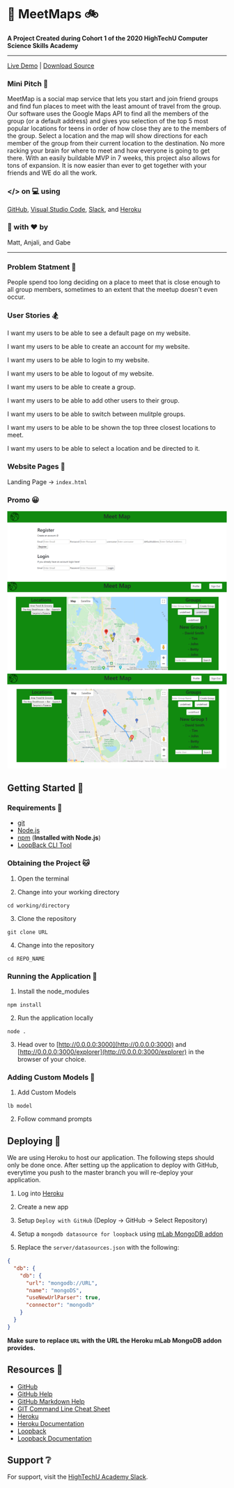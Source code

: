 # :walking: MeetMaps :bike:

**A Project Created during Cohort 1 of the 2020 HighTechU Computer Science Skills Academy** 

---

[Live Demo](https://meetmaps.herokuapp.com/) | [Download Source](/releases)

### Mini Pitch :ghost:

MeetMap is a social map service that lets you start and join friend groups and find fun places to meet with the least amount of travel from the group. Our software uses the Google Maps API to find all the members of the group (or a default address) and gives you selection of the top 5 most popular locations for teens in order of how close they are to the members of the group. Select a location and the map will show directions for each member of the group from their current location to the destination. No more racking your brain for where to meet and how everyone is going to get there. With an easily buildable MVP in 7 weeks, this project also allows for tons of expansion. It is now easier than ever to get together with your friends and WE do all the work.

### </> on :computer: using
[GitHub](https://www.github.com), [Visual Studio Code](https://code.visualstudio.com/), [Slack](https://slack.com/), and [Heroku](https://www.heroku.com/)

### :hammer: with :heart: by
Matt, Anjali, and Gabe

---

### Problem Statment :mega:

People spend too long deciding on a place to meet that is close enough to all group members, sometimes to an extent that the meetup doesn't even occur. 

### User Stories :snowboarder:

I want my users to be able to see a default page on my website.

I want my users to be able to create an account for my website.

I want my users to be able to login to my website.

I want my users to be able to logout of my website.

I want my users to be able to create a group. 

I want my users to be able to add other users to their group. 

I want my users to be able to switch between mulitple groups. 

I want my users to be able to be shown the top three closest locations to meet. 

I want my users to be able to select a location and be directed to it. 

### Website Pages :speedboat:

Landing Page -> `index.html`

### Promo :grinning:

![Landing Page](img/Landing.PNG)
![Map 1 Page](img/Map1.PNG)
![Map 2 Page](img/Map2.PNG)

## Getting Started :thinking:

### Requirements :dog:

* [git](https://git-scm.com)
* [Node.js](https://nodejs.org/en/)
* [npm](https://www.npmjs.com) (**Installed with Node.js**)
* [LoopBack CLI Tool](https://loopback.io/lb3/getting-started)

### Obtaining the Project :cat:

1. Open the terminal

2. Change into your working directory

```
cd working/directory
```

3. Clone the repository 

```
git clone URL
```

4. Change into the repository

```
cd REPO_NAME
```

### Running the Application :deer:

1. Install the node_modules

```
npm install
```

2. Run the application locally

```
node .
```

3. Head over to [http://0.0.0.0:3000](http://0.0.0.0:3000) and [http://0.0.0.0:3000/explorer](http://0.0.0.0:3000/explorer) in the browser of your choice.

### Adding Custom Models :ocean:

1. Add Custom Models

```
lb model
```

2. Follow command prompts

## Deploying :bear:

We are using Heroku to host our application. The following steps should only be done once. After setting up the application to deploy with GitHub, everytime you push to the master branch you will re-deploy your application.

1. Log into [Heroku](https://id.heroku.com/login)

1. Create a new app

1. Setup `Deploy with GitHub` (Deploy -> GitHub -> Select Repository)

1. Setup a `mongodb datasource for loopback` using [mLab MongoDB addon](https://elements.heroku.com/addons/mongolab)

1. Replace the `server/datasources.json` with the following:

```json
{
  "db": {
    "db": {
      "url": "mongodb://URL",
      "name": "mongoDS",
      "useNewUrlParser": true,
      "connector": "mongodb"
    }
  }
}
```

**Make sure to replace `URL` with the URL the Heroku mLab MongoDB addon provides.**

## Resources :blue_book:

* [GitHub](https://github.com)
* [GitHub Help](https://help.github.com/)
* [GitHub Markdown Help](https://help.github.com/en/articles/basic-writing-and-formatting-syntax)
* [GIT Command Line Cheat Sheet](https://education.github.com/git-cheat-sheet-education.pdf)
* [Heroku](https://www.heroku.com)
* [Heroku Documentation](https://devcenter.heroku.com/categories/reference)
* [Loopback](http://loopback.io)
* [Loopback Documentation](https://loopback.io/lb3/getting-started)

## Support :grey_question:

For support, visit the [HighTechU Academy Slack]().
